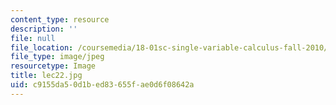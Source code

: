 ```yaml
---
content_type: resource
description: ''
file: null
file_location: /coursemedia/18-01sc-single-variable-calculus-fall-2010/c9155da50d1bed83655fae0d6f08642a_lec22.jpg
file_type: image/jpeg
resourcetype: Image
title: lec22.jpg
uid: c9155da5-0d1b-ed83-655f-ae0d6f08642a
---
```

